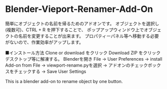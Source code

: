 # Blender-Vieport-Renamer-Add-On
簡単にオブジェクトの名前を帰るためのアドオンです。
オブジェクトを選択し(複数可)、CTRL + R を押下することで、
ポップアップウィンドウ上でオブジェクトの名前を変更することが出来ます。
プロパティーパネル等へ移動する必要がないので、作業効率がアップします。

■インストール方法
Clone or download をクリック
Download ZIP をクリック
デスクトップ等に解凍する。
Blenderを開き
File -> User Preferences -> install Add-on from File -> viewport-rename.pyを選択 -> アドオンのチェックボックスをチェックする
-> Save User Settings

This is a blender add-on to rename object by one button.
